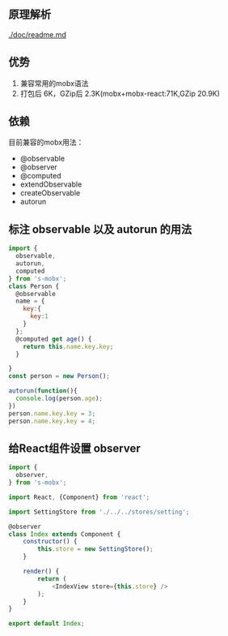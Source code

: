 ## 原理解析

[./doc/readme.md](如何自己实现一个mobx)

## 优势
1. 兼容常用的mobx语法
2. 打包后 6K，GZip后 2.3K(mobx+mobx-react:71K,GZip 20.9K)

## 依赖

目前兼容的mobx用法：

* @observable
* @observer
* @computed
* extendObservable
* createObservable
* autorun

## 标注 observable 以及 autorun 的用法
```javascript
import {
  observable,
  autorun,
  computed
} from 's-mobx';
class Person {
  @observable
  name = {
    key:{
      key:1
    }
  };
  @computed get age() {
    return this.name.key.key;
  }

}
const person = new Person();

autorun(function(){
  console.log(person.age);
})
person.name.key.key = 3;
person.name.key.key = 4;

```
## 给React组件设置 observer

```javascript
import {
  observer,
} from 's-mobx';

import React, {Component} from 'react';

import SettingStore from './../../stores/setting';

@observer
class Index extends Component {
    constructor() {
        this.store = new SettingStore();
    }

    render() {
        return (
            <IndexView store={this.store} />
        );
    }
}

export default Index;

```
